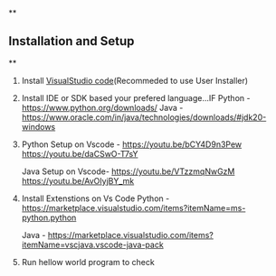 
**

## Installation and Setup

**

1. Install [VisualStudio code](https://code.visualstudio.com/download)(Recommeded to use User Installer)
2. Install IDE or SDK based your prefered language...IF
Python -https://www.python.org/downloads/
Java -https://www.oracle.com/in/java/technologies/downloads/#jdk20-windows

3. Python Setup on Vscode -
https://youtu.be/bCY4D9n3Pew
https://youtu.be/daCSwO-T7sY

	Java Setup on Vscode- 
	https://youtu.be/VTzzmqNwGzM
	https://youtu.be/AvOIyjBY_mk

4. Install Extenstions on Vs Code
Python -https://marketplace.visualstudio.com/items?itemName=ms-python.python

	Java - https://marketplace.visualstudio.com/items?itemName=vscjava.vscode-java-pack

5. Run hellow world program to check
